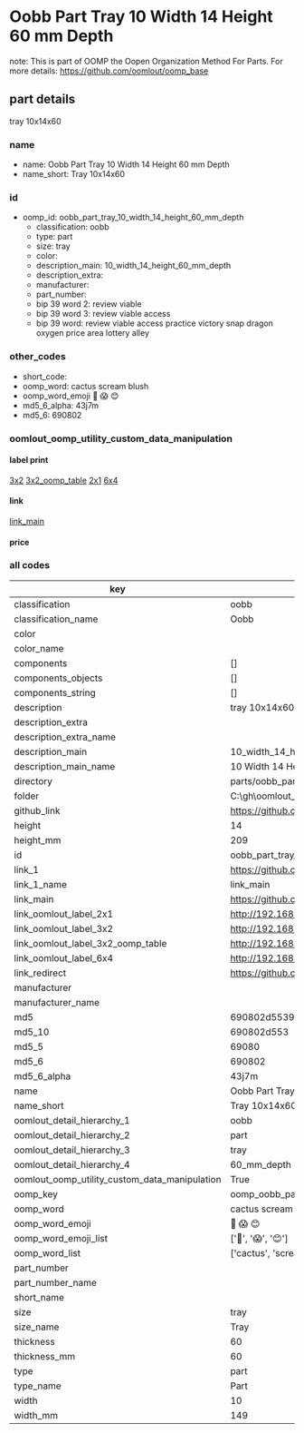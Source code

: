 # Oobb Part Tray 10 Width 14 Height 60 mm Depth  

note: This is part of OOMP the Oopen Organization Method For Parts. For more details: https://github.com/oomlout/oomp_base

##  part details
  



tray 10x14x60



### name
* name: Oobb Part Tray 10 Width 14 Height 60 mm Depth
* name_short: Tray 10x14x60 
### id
* oomp_id: oobb_part_tray_10_width_14_height_60_mm_depth
  * classification: oobb
  * type: part
  * size: tray
  * color: 
  * description_main: 10_width_14_height_60_mm_depth
  * description_extra: 
  * manufacturer: 
  * part_number: 
  * bip 39 word 2: review viable
  * bip 39 word 3: review viable access
  * bip 39 word: review viable access practice victory snap dragon oxygen price area lottery alley

### other_codes
* short_code: 
* oomp_word: cactus scream blush
* oomp_word_emoji :cactus: :scream: :blush:
* md5_6_alpha: 43j7m
* md5_6: 690802






### oomlout_oomp_utility_custom_data_manipulation
#### label print
[3x2](http://192.168.1.245:1112/?label=oomp%2043j7m)
[3x2_oomp_table](http://192.168.1.108:1112/?label=oomp%2043j7m)
[2x1](http://192.168.1.242:1112/?label=oomp%2043j7m)
[6x4](http://192.168.1.55:1112/?label=oomp%2043j7m)    

#### link

[link_main](https://github.com/oomlout/oomlout_oobb_version_4_generated_parts/tree/main/navigation_oomp/oobb/part/tray/10_width_14_height_60_mm_depth/part)                              

#### price







### all codes 
| key | value |  
| --- | --- |  
| classification | oobb |  
| classification_name | Oobb |  
| color |  |  
| color_name |  |  
| components | [] |  
| components_objects | [] |  
| components_string | [] |  
| description | tray 10x14x60 |  
| description_extra |  |  
| description_extra_name |  |  
| description_main | 10_width_14_height_60_mm_depth |  
| description_main_name | 10 Width 14 Height 60 mm Depth |  
| directory | parts/oobb_part_tray_10_width_14_height_60_mm_depth |  
| folder | C:\gh\oomlout_oobb_version_4_generated_parts\parts\oobb_part_tray_10_width_14_height_60_mm_depth |  
| github_link | https://github.com/oomlout/oomlout_oomp_part_src/tree/main/parts/oobb_part_tray_10_width_14_height_60_mm_depth |  
| height | 14 |  
| height_mm | 209 |  
| id | oobb_part_tray_10_width_14_height_60_mm_depth |  
| link_1 | https://github.com/oomlout/oomlout_oobb_version_4_generated_parts/tree/main/navigation_oomp/oobb/part/tray/10_width_14_height_60_mm_depth/part |  
| link_1_name | link_main |  
| link_main | https://github.com/oomlout/oomlout_oobb_version_4_generated_parts/tree/main/navigation_oomp/oobb/part/tray/10_width_14_height_60_mm_depth/part |  
| link_oomlout_label_2x1 | http://192.168.1.242:1112/?label=oomp%2043j7m |  
| link_oomlout_label_3x2 | http://192.168.1.245:1112/?label=oomp%2043j7m |  
| link_oomlout_label_3x2_oomp_table | http://192.168.1.108:1112/?label=oomp%2043j7m |  
| link_oomlout_label_6x4 | http://192.168.1.55:1112/?label=oomp%2043j7m |  
| link_redirect | https://github.com/oomlout/oomlout_oobb_version_4_generated_parts/tree/main/parts/oobb_tray_10_14_60 |  
| manufacturer |  |  
| manufacturer_name |  |  
| md5 | 690802d5539e48433579da9602bcd5c4 |  
| md5_10 | 690802d553 |  
| md5_5 | 69080 |  
| md5_6 | 690802 |  
| md5_6_alpha | 43j7m |  
| name | Oobb Part Tray 10 Width 14 Height 60 mm Depth |  
| name_short | Tray 10x14x60  |  
| oomlout_detail_hierarchy_1 | oobb |  
| oomlout_detail_hierarchy_2 | part |  
| oomlout_detail_hierarchy_3 | tray |  
| oomlout_detail_hierarchy_4 | 60_mm_depth |  
| oomlout_oomp_utility_custom_data_manipulation | True |  
| oomp_key | oomp_oobb_part_tray_10_width_14_height_60_mm_depth |  
| oomp_word | cactus scream blush |  
| oomp_word_emoji | :cactus: :scream: :blush: |  
| oomp_word_emoji_list | [':cactus:', ':scream:', ':blush:'] |  
| oomp_word_list | ['cactus', 'scream', 'blush'] |  
| part_number |  |  
| part_number_name |  |  
| short_name |  |  
| size | tray |  
| size_name | Tray |  
| thickness | 60 |  
| thickness_mm | 60 |  
| type | part |  
| type_name | Part |  
| width | 10 |  
| width_mm | 149 |  
